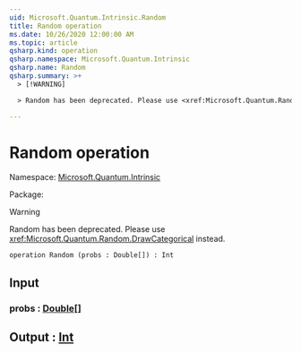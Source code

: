 ```yaml
---
uid: Microsoft.Quantum.Intrinsic.Random
title: Random operation
ms.date: 10/26/2020 12:00:00 AM
ms.topic: article
qsharp.kind: operation
qsharp.namespace: Microsoft.Quantum.Intrinsic
qsharp.name: Random
qsharp.summary: >+
  > [!WARNING]

  > Random has been deprecated. Please use <xref:Microsoft.Quantum.Random.DrawCategorical> instead.

---
```


# Random operation

Namespace: [Microsoft.Quantum.Intrinsic](xref:Microsoft.Quantum.Intrinsic)

Package: [](https://nuget.org/packages/)


> [!WARNING]
> Random has been deprecated. Please use <xref:Microsoft.Quantum.Random.DrawCategorical> instead.



```qsharp
operation Random (probs : Double[]) : Int
```


## Input

### probs : [Double](xref:microsoft.quantum.lang-ref.double)[]





## Output : [Int](xref:microsoft.quantum.lang-ref.int)

